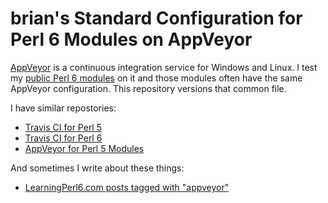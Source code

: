 # brian's Standard Configuration for Perl 6 Modules on AppVeyor

[AppVeyor](https://www.appveyor.com) is a continuous integration service for Windows and Linux. I test my [public Perl 6 modules](https://github.com/briandfoy) on it and those modules often have the same AppVeyor configuration. This repository versions that common file.

I have similar repostories:

* [Travis CI for Perl 5](https://github.com/briandfoy/brians_perl_modules_travis_config)
* [Travis CI for Perl 6](https://github.com/briandfoy/brians_perl6_modules_travis_config)
* [AppVeyor for Perl 5 Modules](https://github.com/briandfoy/brians_perl_modules_appveyor_config)

And sometimes I write about these things:

* [LearningPerl6.com posts tagged with "appveyor"](https://www.learningperl6.com/tag/appveyor/)

